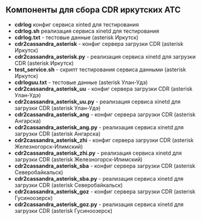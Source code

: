 ## Компоненты для сбора CDR иркутских АТС

- **cdrlog** конфиг сервиса xinted для тестирования
- **cdrlog.sh** реализация сервиса xinetd для тестирования 
- **cdrlog.txt** - тестовые данные (asterisk Иркутск)
- **cdr2cassandra_asterisk** - конфиг сервера загрузки CDR (asterisk Иркутск)
- **cdr2cassandra_asterisk.py** - реализация сервиса xinetd для загрузки CDR (asterisk Иркутск)
- **test_service.sh** - скрипт тестирования сервиса данными (asterisk Иркутск)
- **cdrloguu.txt** - тестовые данные (asterisk Улан-Удэ)
- **cdr2cassandra_asterisk_uu** - конфиг сервера загрузки CDR (asterisk Улан-Удэ)
- **cdr2cassandra_asterisk_uu.py** - реализация сервиса xinetd для загрузки CDR (asterisk Улан-Удэ)
- **cdr2cassandra_asterisk_ang** - конфиг сервера загрузки CDR (asterisk Ангарска)
- **cdr2cassandra_asterisk_ang.py** - реализация сервиса xinetd для загрузки CDR (asterisk Ангарска)
- **cdr2cassandra_asterisk_zhi** - конфиг сервера загрузки CDR (asterisk Железногорск-Илимский)
- **cdr2cassandra_asterisk_zhi.py** - реализация сервиса xinetd для загрузки CDR (asterisk Железногорск-Илимский)
- **cdr2cassandra_asterisk_sba** - конфиг сервера загрузки CDR (asterisk Северобайкальск)
- **cdr2cassandra_asterisk_sba.py** - реализация сервиса xinetd для загрузки CDR (asterisk Северобайкальск)
- **cdr2cassandra_asterisk_goz** - конфиг сервера загрузки CDR (asterisk Гусиноозерск)
- **cdr2cassandra_asterisk_goz.py** - реализация сервиса xinetd для загрузки CDR (asterisk Гусиноозерск)
